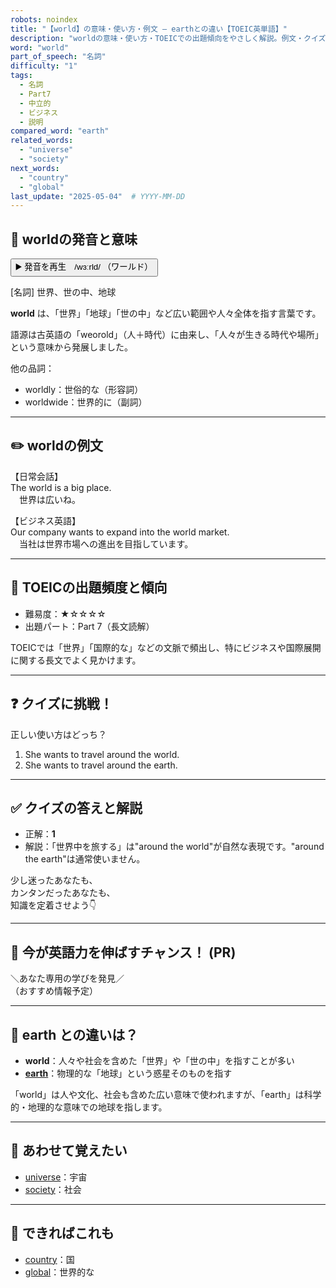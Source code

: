```yaml
---
robots: noindex
title: "【world】の意味・使い方・例文 ― earthとの違い【TOEIC英単語】"
description: "worldの意味・使い方・TOEICでの出題傾向をやさしく解説。例文・クイズ付きでearthとの違いもわかりやすく学べます。"
word: "world"
part_of_speech: "名詞"
difficulty: "1"
tags:
  - 名詞
  - Part7
  - 中立的
  - ビジネス
  - 説明
compared_word: "earth"
related_words:
  - "universe"
  - "society"
next_words:
  - "country"
  - "global"
last_update: "2025-05-04"  # YYYY-MM-DD
---
```


## 🔰 worldの発音と意味

<button class="play-audio" onclick="playTTS('world')">
  <span class="play-audio-main">
    ▶️ 発音を再生　/wɜːrld/
  </span>
  <span class="play-audio-sub">
    （ワールド）
  </span>
</button>

[名詞] 世界、世の中、地球

**world** は、「世界」「地球」「世の中」など広い範囲や人々全体を指す言葉です。

語源は古英語の「weorold」（人＋時代）に由来し、「人々が生きる時代や場所」という意味から発展しました。

他の品詞：  
- worldly：世俗的な（形容詞）
- worldwide：世界的に（副詞）

---

## ✏️ worldの例文

【日常会話】  
The world is a big place.  
　世界は広いね。

【ビジネス英語】  
Our company wants to expand into the world market.  
　当社は世界市場への進出を目指しています。

---

## 🎯 TOEICの出題頻度と傾向

- 難易度：★☆☆☆☆
- 出題パート：Part 7（長文読解）

TOEICでは「世界」「国際的な」などの文脈で頻出し、特にビジネスや国際展開に関する長文でよく見かけます。

---

## ❓ クイズに挑戦！

正しい使い方はどっち？

1. She wants to travel around the world.  
2. She wants to travel around the earth.

---

## ✅ クイズの答えと解説

- 正解：**1**
- 解説：「世界中を旅する」は"around the world"が自然な表現です。"around the earth"は通常使いません。

少し迷ったあなたも、  
カンタンだったあなたも、  
知識を定着させよう👇️

---

## 🚀 今が英語力を伸ばすチャンス！ (PR)

<div class="info-center">
＼あなた専用の学びを発見／<br>  
（おすすめ情報予定）
</div>

---

## 🤔  earth との違いは？

- **world**：人々や社会を含めた「世界」や「世の中」を指すことが多い
- **[earth](/word/earth/)**：物理的な「地球」という惑星そのものを指す

「world」は人や文化、社会も含めた広い意味で使われますが、「earth」は科学的・地理的な意味での地球を指します。

---

## 🧩 あわせて覚えたい

- [universe](/word/universe/)：宇宙
- [society](/word/society/)：社会

---

## 📖 できればこれも

- [country](/word/country/)：国
- [global](/word/global/)：世界的な

<!-- cvid: aid10_bid22 -->
